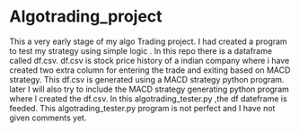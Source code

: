 # Algotrading_project
This a very early stage of my algo Trading project.
I had created a program to test my strategy using simple logic .
In this repo there is a dataframe called df.csv.
df.csv is stock price history of a indian company where i have created two extra column for entering the trade and exiting based on MACD strategy.
This df.csv is generated using a MACD strategy python program.
later I will also try to include the MACD strategy generating python program where I created the df.csv.
In this algotrading_tester.py ,the df dateframe is feeded.
This algotrading_tester.py program is not perfect and I have not given comments yet.
